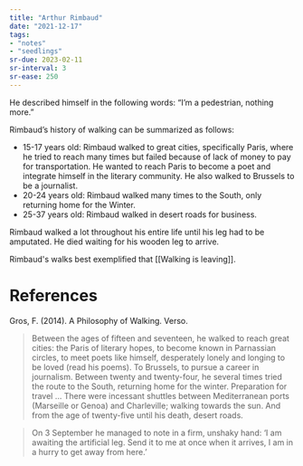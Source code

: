```yaml
---
title: "Arthur Rimbaud"
date: "2021-12-17"
tags:
- "notes"
- "seedlings"
sr-due: 2023-02-11
sr-interval: 3
sr-ease: 250
---
```


He described himself in the following words: “I’m a pedestrian, nothing more.”

Rimbaud’s history of walking can be summarized as follows:

- 15-17 years old: Rimbaud walked to great cities, specifically Paris, where he tried to reach many times but failed because of lack of money to pay for transportation. He wanted to reach Paris to become a poet and integrate himself in the literary community. He also walked to Brussels to be a journalist.
- 20-24 years old: Rimbaud walked many times to the South, only returning home for the Winter.
- 25-37 years old: Rimbaud walked in desert roads for business.

Rimbaud walked a lot throughout his entire life until his leg had to be amputated. He died waiting for his wooden leg to arrive.

Rimbaud's walks best exemplified that [[Walking is leaving]].

# References

Gros, F. (2014). A Philosophy of Walking. Verso.

> Between the ages of fifteen and seventeen, he walked to reach great cities: the Paris of literary hopes, to become known in Parnassian circles, to meet poets like himself, desperately lonely and longing to be loved (read his poems). To Brussels, to pursue a career in journalism. Between twenty and twenty-four, he several times tried the route to the South, returning home for the winter. Preparation for travel … There were incessant shuttles between Mediterranean ports (Marseille or Genoa) and Charleville; walking towards the sun. And from the age of twenty-five until his death, desert roads.

> On 3 September he managed to note in a firm, unshaky hand: ‘I am awaiting the artificial leg. Send it to me at once when it arrives, I am in a hurry to get away from here.’

